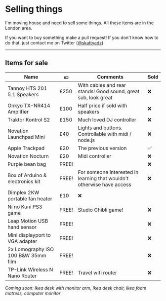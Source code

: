 Selling things
===

I'm moving house and need to sell some things. All these items are in the London area.

If you want to buy something make a pull request! If you don't know how to do that, just contact me on Twitter ([@skattyadz](twitter.com/skattyadz))
___

Items for sale
---

Name | 💷 | Comments | Sold
-------- | ---- | --------------- | ------
Tannoy HTS 201 5.1 Speakers | £250 | With cables and rear stands! Good sound, great sub, look great | ❌
Onkyo TX-NR414 Amplifier | £100 | Half price if sold with speakers | ❌
Traktor Kontrol S2 | £150 | Much loved DJ controller | ❌
Novation Launchpad Mini | £40 | Lights and buttons. Controllable with midi / node.js | ❌
Apple Trackpad | £20 | The previous version | ✅
Novation Nocturn | £20 | Midi controller | ❌
Purple bean bag | FREE! | | ❌
Box of Arduino & electronics kit | FREE! | For someone interested in learning that wouldn't otherwise have access | ❌
Dimplex 2KW portable fan heater | £10 | ❌
Ni no Kuni PS3 game | FREE! | Studio Ghibli game! | ❌
Leap Motion USB hand sensor | FREE! | | ❌
Mini displayport to VGA adapter | FREE! | | ❌
2x Lomography ISO 100 B&W 35mm film | FREE! | | ❌
TP-Link Wireless N Nano Router | FREE! | Travel wifi router |  ❌

*Coming soon: Ikea desk with monitor arm, Ikea desk chair, Ikea foam matress,
computer monitor*
